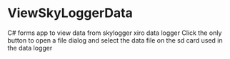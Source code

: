 # ViewSkyLoggerData
C# forms app to view data from skylogger xiro data logger
Click the only button to open a file dialog and select the data file on the sd card used in the data logger
